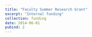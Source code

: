 ```yaml
---
title: "Faculty Summer Research Grant"
excerpt: "Internal funding"
collection: funding
date: 2014-06-01
pubind: 2
---
```

